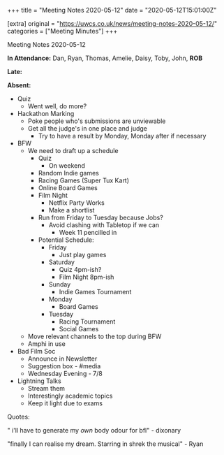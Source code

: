 +++
title = "Meeting Notes 2020-05-12"
date = "2020-05-12T15:01:00Z"

[extra]
original = "https://uwcs.co.uk/news/meeting-notes-2020-05-12/"    
categories = ["Meeting Minutes"]
+++

<p>Meeting Notes 2020-05-12</p>

<!-- more -->

**In Attendance:** Dan, Ryan, Thomas, Amelie, Daisy, Toby, John, **ROB**

**Late:**

**Absent:**

  - Quiz
      - Went well, do more?
  - Hackathon Marking
      - Poke people who's submissions are unviewable
      - Get all the judge's in one place and judge
          - Try to have a result by Monday, Monday after if necessary
  - BFW
      - We need to draft up a schedule
          - Quiz
              - On weekend
          - Random Indie games
          - Racing Games (Super Tux Kart)
          - Online Board Games
          - Film Night
              - Netflix Party Works
              - Make a shortlist
          - Run from Friday to Tuesday because Jobs?
              - Avoid clashing with Tabletop if we can
                  - Week 11 pencilled in
          - Potential Schedule:
              - Friday
                  - Just play games
              - Saturday
                  - Quiz 4pm-ish?
                  - Film Night 8pm-ish
              - Sunday
                  - Indie Games Tournament
              - Monday
                  - Board Games
              - Tuesday
                  - Racing Tournament
                  - Social Games
      - Move relevant channels to the top during BFW
      - Amphi in use
  - Bad Film Soc
      - Announce in Newsletter
      - Suggestion box - \#media
      - Wednesday Evening - 7/8
  - Lightning Talks
      - Stream them
      - Interestingly academic topics
      - Keep it light due to exams

Quotes:

" i'll have to generate my *own* body odour for bfl" - dixonary

"finally I can realise my dream. Starring in shrek the musical" - Ryan

